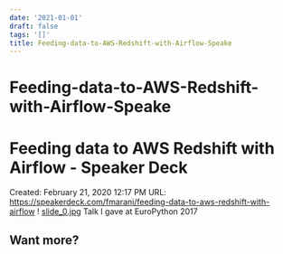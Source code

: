 ```yaml
---
date: '2021-01-01'
draft: false
tags: '[]'
title: Feeding-data-to-AWS-Redshift-with-Airflow-Speake
---
```


# Feeding-data-to-AWS-Redshift-with-Airflow-Speake

# Feeding data to AWS Redshift with Airflow - Speaker Deck
Created: February 21, 2020 12:17 PM
URL: https://speakerdeck.com/fmarani/feeding-data-to-aws-redshift-with-airflow
!
[slide_0.jpg](Feeding%20data%20to%20AWS%20Redshift%20with%20Airflow%20-%20Speake%206ffa344d67764a06ae03c25409aab7e6/slide_0.jpg)
Talk I gave at EuroPython 2017
## Want more?
